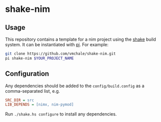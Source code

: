 # shake-nim

## Usage

This repository contains a template for a nim project using the
[shake](http://shakebuild.com/) build system. It can be instantiated with
[pi](https://github.com/vmchale/project-init). For example:

```bash
git clone https://github.com/vmchale/shake-nim.git
pi shake-nim $YOUR_PROJECT_NAME
```

## Configuration

Any dependencies should be added to the `config/build.config` as a
comma-separated list, e.g.

```cfg
SRC_DIR = src
LIB_DEPENDS = [nimx, nim-pymod]
```

Run `./shake.hs configure` to install any dependencies.
